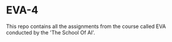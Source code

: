 # EVA-4
This repo contains all the assignments from the course called EVA conducted by the 'The School Of AI'. 
